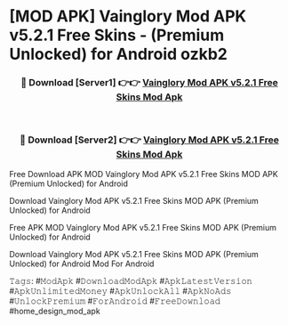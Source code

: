 # [MOD APK] Vainglory Mod APK v5.2.1 Free Skins - (Premium Unlocked) for Android ozkb2



<div align="center">
<h3>🔴 Download [Server1] 👉👉 <a href="https://momento.my/?title=Vainglory_Mod_APK_v5.2.1_Free_Skins">Vainglory Mod APK v5.2.1 Free Skins Mod Apk</a></h3><br>

<h3>🔴 Download [Server2] 👉👉 <a href="https://momento.my/?title=Vainglory_Mod_APK_v5.2.1_Free_Skins">Vainglory Mod APK v5.2.1 Free Skins Mod Apk</a></h3>
</div>



Free Download APK MOD Vainglory Mod APK v5.2.1 Free Skins MOD APK (Premium Unlocked) for Android

Download Vainglory Mod APK v5.2.1 Free Skins MOD APK (Premium Unlocked) for Android

Free APK MOD Vainglory Mod APK v5.2.1 Free Skins MOD APK (Premium Unlocked) for Android

Download Vainglory Mod APK v5.2.1 Free Skins MOD APK (Premium Unlocked) for Android Mod For Android

𝚃𝚊𝚐𝚜: #𝙼𝚘𝚍𝙰𝚙𝚔 #𝙳𝚘𝚠𝚗𝚕𝚘𝚊𝚍𝙼𝚘𝚍𝙰𝚙𝚔 #𝙰𝚙𝚔𝙻𝚊𝚝𝚎𝚜𝚝𝚅𝚎𝚛𝚜𝚒𝚘𝚗 #𝙰𝚙𝚔𝚄𝚗𝚕𝚒𝚖𝚒𝚝𝚎𝚍𝙼𝚘𝚗𝚎𝚢 #𝙰𝚙𝚔𝚄𝚗𝚕𝚘𝚌𝚔𝙰𝚕𝚕 #𝙰𝚙𝚔𝙽𝚘𝙰𝚍𝚜 #𝚄𝚗𝚕𝚘𝚌𝚔𝙿𝚛𝚎𝚖𝚒𝚞𝚖 #𝙵𝚘𝚛𝙰𝚗𝚍𝚛𝚘𝚒𝚍 #𝙵𝚛𝚎𝚎𝙳𝚘𝚠𝚗𝚕𝚘𝚊𝚍 #home_design_mod_apk
